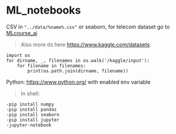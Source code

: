 # ML_notebooks

CSV in ```"../data/%name%.csv"``` or seaborn, 
for telecom dataset go to [MLcourse_ai]([url](https://github.com/Yorko/mlcourse.ai/blob/main/data/telecom_churn.csv))
>Also more ds here https://www.kaggle.com/datasets:
```
import os
for dirname, _, filenames in os.walk('/kaggle/input'):
    for filename in filenames:
        print(os.path.join(dirname, filename))
```
Python: https://www.python.org/ with enabled env variable
>In shell: 
```
-pip install numpy
-pip install pandas
-pip install seaborn
-pip install jupyter
-jupyter-notebook
```

